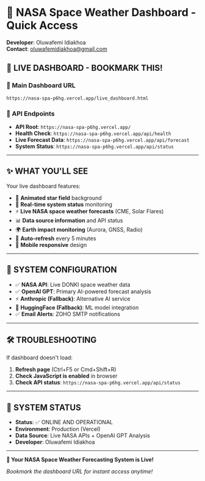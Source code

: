 # 🌌 NASA Space Weather Dashboard - Quick Access

**Developer**: Oluwafemi Idiakhoa  
**Contact**: oluwafemidiakhoa@gmail.com

## 🚀 **LIVE DASHBOARD - BOOKMARK THIS!**

### **🌟 Main Dashboard URL**
```
https://nasa-spa-p6hg.vercel.app/live_dashboard.html
```

### **📡 API Endpoints**
- **API Root**: `https://nasa-spa-p6hg.vercel.app/`
- **Health Check**: `https://nasa-spa-p6hg.vercel.app/api/health`
- **Live Forecast Data**: `https://nasa-spa-p6hg.vercel.app/api/forecast`
- **System Status**: `https://nasa-spa-p6hg.vercel.app/api/status`

---

## ✨ **WHAT YOU'LL SEE**

Your live dashboard features:
- 🌟 **Animated star field** background
- 🚀 **Real-time system status** monitoring  
- ⚡ **Live NASA space weather forecasts** (CME, Solar Flares)
- 📊 **Data source information** and API status
- 🌍 **Earth impact monitoring** (Aurora, GNSS, Radio)
- 🔄 **Auto-refresh** every 5 minutes
- 📱 **Mobile responsive** design

---

## 🔧 **SYSTEM CONFIGURATION**

- ✅ **NASA API**: Live DONKI space weather data
- ✅ **OpenAI GPT**: Primary AI-powered forecast analysis
- ⚡ **Anthropic (Fallback)**: Alternative AI service
- 🤖 **HuggingFace (Fallback)**: ML model integration
- ✅ **Email Alerts**: ZOHO SMTP notifications

---

## 🛠️ **TROUBLESHOOTING**

If dashboard doesn't load:
1. **Refresh page** (Ctrl+F5 or Cmd+Shift+R)
2. **Check JavaScript is enabled** in browser
3. **Check API status**: `https://nasa-spa-p6hg.vercel.app/api/status`

---

## 🌌 **SYSTEM STATUS**

- **Status**: ✅ ONLINE AND OPERATIONAL
- **Environment**: Production (Vercel)
- **Data Source**: Live NASA APIs + OpenAI GPT Analysis
- **Developer**: Oluwafemi Idiakhoa

---

**🚀 Your NASA Space Weather Forecasting System is Live!**

*Bookmark the dashboard URL for instant access anytime!*